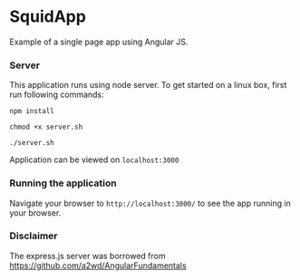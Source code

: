 # SquidApp

Example of a single page app using Angular JS.


### Server

This application runs using node server. To get started on a linux box, first run following commands:

`npm install`

`chmod +x server.sh`

`./server.sh`

Application can be viewed on `localhost:3000`

### Running the application

Navigate your browser to `http://localhost:3000/` to see the app running in your browser.

### Disclaimer

The express.js server was borrowed from https://github.com/a2wd/AngularFundamentals


